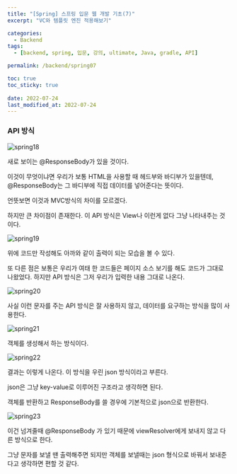 ```yaml
---
title: "[Spring] 스프링 입문 웹 개발 기초(7)"
excerpt: "VC와 템플릿 엔진 적용해보기"

categories:
  - Backend
tags:
  - [backend, spring, 입문, 강의, ultimate, Java, gradle, API]

permalink: /backend/spring07

toc: true
toc_sticky: true
 
date: 2022-07-24
last_modified_at: 2022-07-24
---
```


### API 방식

![spring18](https://jsw6701.github.io/assets/images/posts_img/spring/18.png)

새로 보이는 @ResponseBody가 있을 것이다.

이것이 무엇이냐면 우리가 보통 HTML을 사용할 때 헤드부와 바디부가 있을텐데, @ResponseBody는 그 바디부에 직접 데이터를 넣어준다는 뜻이다.

언뜻보면 이것과 MVC방식의 차이를 모르겠다.

하지만 큰 차이점이 존재한다. 이 API 방식은 View나 이런게 없다 그냥 나타내주는 것이다.

![spring19](https://jsw6701.github.io/assets/images/posts_img/spring/19.png)

위에 코드만 작성해도 아까와 같이 출력이 되는 모습을 볼 수 있다.

또 다른 점은 보통은 우리가 여태 한 코드들은 페이지 소스 보기를 해도 코드가 그대로 나왔었다. 하지만 API 방식은 그저 우리가 입력한 내용 그대로 나온다.

![spring20](https://jsw6701.github.io/assets/images/posts_img/spring/20.png)

사실 이런 문자를 주는 API 방식은 잘 사용하지 않고, 데이터를 요구하는 방식을 많이 사용한다.

![spring21](https://jsw6701.github.io/assets/images/posts_img/spring/21.png)

객체를 생성해서 하는 방식이다.

![spring22](https://jsw6701.github.io/assets/images/posts_img/spring/22.png)

결과는 이렇게 나온다. 이 방식을 우린 json 방식이라고 부른다.

json은 그냥 key-value로 이루어진 구조라고 생각하면 된다.

객체를 반환하고 ResponseBody를 쓸 경우에 기본적으로 json으로 반환한다.

![spring23](https://jsw6701.github.io/assets/images/posts_img/spring/23.png)

이건 넘겨줄때 @ResponseBody 가 있기 때문에 viewResolver에게 보내지 않고 다른 방식으로 한다.

그냥 문자를 보낼 땐 출력해주면 되지만 객체를 보낼때는 json 형식으로 바꿔서 보내준다고 생각하면 편할 것 같다.